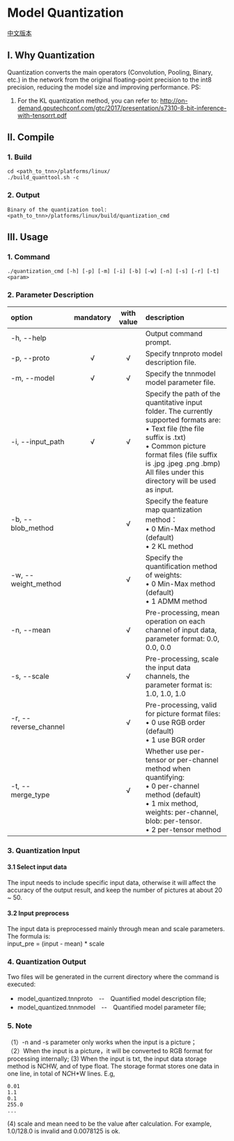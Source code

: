 # Model Quantization  

[中文版本](../../cn/user/quantization.md)

## I. Why Quantization
Quantization converts the main operators (Convolution, Pooling, Binary, etc.) in the network from the original floating-point precision to the int8 precision, reducing the model size and improving performance.
PS:
1. For the KL quantization method, you can refer to: http://on-demand.gputechconf.com/gtc/2017/presentation/s7310-8-bit-inference-with-tensorrt.pdf

## II. Compile  
### 1. Build   
```
cd <path_to_tnn>/platforms/linux/
./build_quanttool.sh -c
```
### 2. Output 
    Binary of the quantization tool: <path_to_tnn>/platforms/linux/build/quantization_cmd  

## III. Usage
### 1. Command  
```
./quantization_cmd [-h] [-p] [-m] [-i] [-b] [-w] [-n] [-s] [-r] [-t] <param>
```
### 2. Parameter Description  

|option           |mandatory|with value |description                                      |
|:------------------|:------:|:-----:|:----------------------------------------------|
|-h, --help         |        |       |Output command prompt.                                 |
|-p, --proto        |&radic; |&radic;|Specify tnnproto model description file.                 |
|-m, --model        |&radic; |&radic;|Specify the tnnmodel model parameter file.               |
|-i, --input_path   |&radic; |&radic;|Specify the path of the quantitative input folder. The currently supported formats are: <br>&bull; Text file (the file suffix is ​​.txt) <br>&bull; Common picture format files (file suffix is ​​.jpg .jpeg .png .bmp) <br> All files under this directory will be used as input.|
|-b, --blob_method  |        |&radic;|Specify the feature map quantization method：<br>&bull; 0 Min-Max method (default)<br>&bull; 2 KL method|
|-w, --weight_method|        |&radic;|Specify the quantification method of weights: <br>&bull; 0 Min-Max method (default)<br>&bull; 1 ADMM method|
|-n, --mean         |        |&radic;|Pre-processing, mean operation on each channel of input data, parameter format: 0.0, 0.0, 0.0|
|-s, --scale        |        |&radic;|Pre-processing, scale the input data channels, the parameter format is: 1.0, 1.0, 1.0|
|-r, --reverse_channel|        |&radic;|Pre-processing, valid for picture format files: <br>&bull; 0 use RGB order (default)<br>&bull; 1 use BGR order|
|-t, --merge_type|        |&radic;|Whether use per-tensor or per-channel method when quantifying: <br>&bull; 0 per-channel method (default)<br>&bull; 1 mix method, weights: per-channel, blob: per-tensor.<br>&bull; 2 per-tensor method|  
  
### 3. Quantization Input   
#### 3.1 Select input data    
The input needs to include specific input data, otherwise it will affect the accuracy of the output result, and keep the number of pictures at about 20 ~ 50.
#### 3.2 Input preprocess   
The input data is preprocessed mainly through mean and scale parameters. The formula is:   
input_pre = (input - mean) * scale  

### 4. Quantization Output  
Two files will be generated in the current directory where the command is executed:   
* model_quantized.tnnproto　--　Quantified model description file;
* model_quantized.tnnmodel　--　Quantified model parameter file;

### 5. Note  
（1）-n and -s parameter only works when the input is a picture；  
（2）When the input is a picture，it will be converted to RGB format for processing internally;
 (3) When the input is txt, the input data storage method is NCHW, and of type float. The storage format stores one data in one line, in total of N*C*H*W lines. E.g,
```
0.01
1.1
0.1
255.0
...
```
 (4) scale and mean need to be the value after calculation. For example, 1.0/128.0 is invalid and 0.0078125 is ok.  
